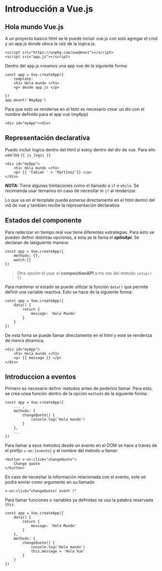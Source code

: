 # Introducción a Vue.js

## Hola mundo Vue.js
A un proyecto basico html se le puede incluir vue.js con solo agregar el cmd y un app.js donde ubica la raiz de la logica js.

    <script src="https://unpkg.com/vue@next"></script>
    <script src="app.js"></script>

Dentro del app.js creamos una app vue de la siguiente forma:

    const app = Vue.createApp({
        template: `
        <h1> Hola mundo </h1>
        <p> desde app.js </p>
         `
    })
    app.mount('#myApp')

Para que esto se renderise en el html es necesario crear un div con el nombre definido para el app vue (myApp)

    <div id="myApp"><div>

## Representación declarativa
Puedo incluir logica dentro del html si estoy dentro del div de vue. Para ello uso los `{{ js_logic }}`
    
    <div id="myApp">
        <h1> Hola mundo </h1>
        <p> {{ 'Fabian ' + 'Martinez'}} </p>
    </div>

***NOTA:*** Tiene algunas limitaciones como el llamado a `if` o `while`. Se recimienda usar ternarios en caso de necesitar in `if` al renderizar.

Lo que va en el template puede ponerse directamente en el html dentro del vid de vue y tambien recibe la representación declarativa

## Estados del componente
Para rederizar en tiempo real vue tiene diferentes estrategias. Para esto se pueden definir distintas opciones, a esta se le llama el ***optioApi***. Se declaran de lasiguiente manera:

    const app = Vue.createApp({
        methods: {},
        watch:{}
    })

> Otra opción el usar el **compositionAPI** a tra ves del metodo `setup() {}`

Para mantener el estado se puede utilizar la función `data()` que permite definit una variable reactiva. Esto se hace de la siguiente forma:

    const app = Vue.createApp({
        data() {
            return {
                message: 'Hola Mundo'
            }
        }
    })

De esta foma se puede llamar directamente en el html y este se renderiza de menra dinamica.

    <div id="myApp">
        <h1> Hola mundo </h1>
        <p> {{ message }} </p>
    </div>

## Introduccion a eventos
Primero es necesario definir metodos antes de poderlos llamar. Para esto, se crea unoa función dentro de la opción `methods` de la siguiente forma:

    const app = Vue.createApp({
        ... ,
        methods: {
            changeQuote() {
                console.log('Hola mundo')
            }
        },
        ...
    })

Para llamar a esos metodos desde un evento en el DOM se hace a traves de el prefijo `v-on:[evento]` y el nombre del metodo a llamar:
    
    <button v-on:click="changeQuote">
        Change quote
    </button>

En caso de necesitar la información relacionada con el evento, este se podra enviar como argumento en su llamado 
    
    v-on:click="changeQuote( event )"

Para llamar funciones o variables ya definidas se usa la palabra reservada `this` 

    const app = Vue.createApp({
        data() {
            return {
                message: 'Hola Mundo'
            }
        },
        methods: {
            changeQuote() {
                console.log('Hola mundo')
                this.message = 'Hola Vue'
            }
        }
    })

